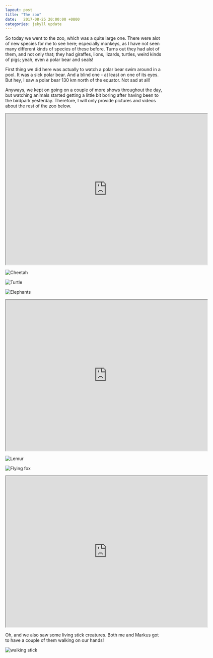 ```yaml
---
layout: post
title: "The zoo"
date:   2017-08-25 20:00:00 +0800
categories: jekyll update
---
```


So today we went to the zoo, which was a quite large one. There were alot of new species for me to see here; especially monkeys, as I have not seen many different kinds of species of these before. Turns out they had alot of them, and not only that; they had giraffes, lions, lizards, turtles, weird kinds of pigs; yeah, even a polar bear and seals!

First thing we did here was actually to watch a polar bear swim around in a pool. It was a sick polar bear. And a blind one - at least on one of its eyes. But hey, I saw a polar bear 130 km north of the equator. Not sad at all!

Anyways, we kept on going on a couple of more shows throughout the day, but watching animals started getting a little bit boring after having been to the birdpark yesterday. Therefore, I will only provide pictures and videos about the rest of the zoo below.

<iframe src="https://drive.google.com/file/d/1v8wXgtjPUHR6AniiEVqkBvqKP_K-9wCA-g/preview" width="640" height="480"></iframe>

![Cheetah](https://lh3.googleusercontent.com/CSMhAN3I1lGgVV4qAKfHJqXqBW6yEQ_uXKpLlaYHj3l4xq9vcFNEHBqkVK7ARHp0qodR3eydUpWZ5UPZAZTAdrOkJQFHXLKpyImFsLeBZ_q9bwdIgICnXY6nz47ceHKGGoMIY6q49g)

![Turtle](https://lh3.googleusercontent.com/UCy6FSGtUD3kR25k-sjANmMPQJDcLT4rjI3rAJyisY7ClVuwiHQHBiqqVOi8mA44ZoG1scNRD1_TmhqKNGOa1Y72VcJasFgb3sjnBgQrRNxTpc33i-FJSWwN1xN9enwMVy0pAX-uGw)

![Elephants](https://lh3.googleusercontent.com/zp7BHCOw1JX0hgnUaiOZPuBpfe6-uq_Ucx1of7lD_Y6yIzCRnbTSSLnl7l__O6pvwB3oR3Oxex5IwifV90N-gYzUMo0iTTbTrUcGCwMBh-CMiUbhLOe8STupb7uzgMQHf7zT05krcA)

<iframe src="https://drive.google.com/file/d/1o9glfGAAeeh2qq2_8U9FLjf-QUyuSM6wLg/preview" width="640" height="480"></iframe>

![Lemur](https://lh3.googleusercontent.com/UJ05KCVrGomWCVTCv215wrxAZOOMzNgjpvOE7oQTHYxpNbH-CPBmx8ebhnd5nIzN52bvfv6knwQBUYXbNbkbDydxsTUeZ7uSFX4KDinbmrPIyVOFTHPNm6ngsJZdS-Rs5N_vBhsFWg)

![Flying fox](https://lh3.googleusercontent.com/xbY1-VPD3E3wTedEsGjvWR0swDMFAhRjudpROCfagUMNxtVqlEBPLyn3hRV6zKoCJLY8lS_zDAUzYpin2GZP4RFOocV8KQE-Xm8PRq3tSoOdCJ42V4MP8J2V_7z_JNvv0eEJLgyJCw)

<iframe src="https://drive.google.com/file/d/15ff5m8Qr6kgljuaw1xPw56OVTnBK-3DQWg/preview" width="640" height="480"></iframe>

Oh, and we also saw some living stick creatures. Both me and Markus got to have a couple of them walking on our hands!

![walking stick](https://lh3.googleusercontent.com/0Kk3ycgZaVdJuedNFkk1m96t1qp2XJ_zUPBITpVHBz_2eKBo2EzeoIZBc8aY656WGt4dYfzhQifkzWhJVLQDheP2P8bd8QSJq3QnqceBmzGpc1KE9qARk71CRZ8XqEFznDGosZdoHQ)
